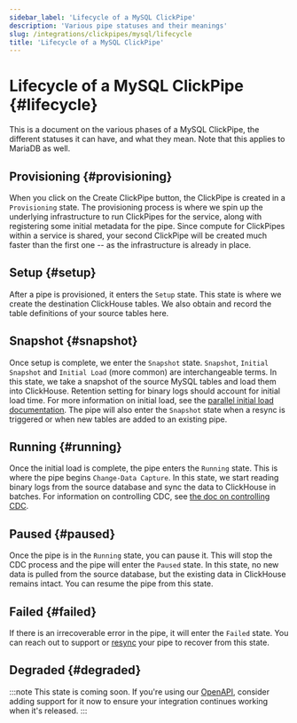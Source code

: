 ```yaml
---
sidebar_label: 'Lifecycle of a MySQL ClickPipe'
description: 'Various pipe statuses and their meanings'
slug: /integrations/clickpipes/mysql/lifecycle
title: 'Lifecycle of a MySQL ClickPipe'
---
```


# Lifecycle of a MySQL ClickPipe {#lifecycle}

This is a document on the various phases of a MySQL ClickPipe, the different statuses it can have, and what they mean. Note that this applies to MariaDB as well.

## Provisioning {#provisioning}

When you click on the Create ClickPipe button, the ClickPipe is created in a `Provisioning` state. The provisioning process is where we spin up the underlying infrastructure to run ClickPipes for the service, along with registering some initial metadata for the pipe. Since compute for ClickPipes within a service is shared, your second ClickPipe will be created much faster than the first one -- as the infrastructure is already in place.

## Setup {#setup}

After a pipe is provisioned, it enters the `Setup` state. This state is where we create the destination ClickHouse tables. We also obtain and record the table definitions of your source tables here.

## Snapshot {#snapshot}

Once setup is complete, we enter the `Snapshot` state. `Snapshot`, `Initial Snapshot` and `Initial Load` (more common) are interchangeable terms. In this state, we take a snapshot of the source MySQL tables and load them into ClickHouse. Retention setting for binary logs should account for initial load time. For more information on initial load, see the [parallel initial load documentation](./parallel_initial_load). The pipe will also enter the `Snapshot` state when a resync is triggered or when new tables are added to an existing pipe.

## Running {#running}

Once the initial load is complete, the pipe enters the `Running` state. This is where the pipe begins `Change-Data Capture`. In this state, we start reading binary logs from the source database and sync the data to ClickHouse in batches. For information on controlling CDC, see [the doc on controlling CDC](./sync_control).

## Paused {#paused}

Once the pipe is in the `Running` state, you can pause it. This will stop the CDC process and the pipe will enter the `Paused` state. In this state, no new data is pulled from the source database, but the existing data in ClickHouse remains intact. You can resume the pipe from this state.

## Failed {#failed}

If there is an irrecoverable error in the pipe, it will enter the `Failed` state. You can reach out to support or [resync](./resync) your pipe to recover from this state.

## Degraded {#degraded}

:::note
This state is coming soon. If you're using our [OpenAPI](https://clickhouse.com/docs/cloud/manage/openapi), consider adding support for it now to ensure your integration continues working when it's released.
:::
